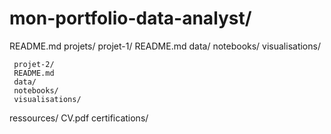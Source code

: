 # mon-portfolio-data-analyst/ 
README.md
projets/
     projet-1/
     README.md
     data/
     notebooks/
     visualisations/

     projet-2/
     README.md
     data/
     notebooks/
     visualisations/

ressources/
CV.pdf
certifications/
